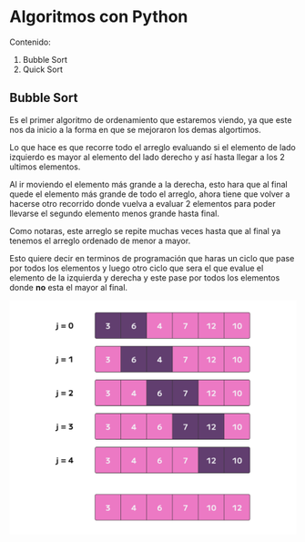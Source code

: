 # Algoritmos con Python


Contenido:

1. Bubble Sort
2. Quick Sort



## Bubble Sort

Es el primer algoritmo de ordenamiento que estaremos viendo, ya que este nos da inicio a la forma en que se mejoraron los demas algortimos. 

Lo que hace es que recorre todo el arreglo evaluando si el elemento de lado izquierdo es mayor al elemento del lado derecho y así hasta llegar a los 2 ultimos elementos.

Al ir moviendo el elemento más grande a la derecha, esto hara que al final quede el elemento más grande de todo el arreglo, ahora tiene que volver a hacerse otro recorrido donde vuelva a evaluar 2 elementos para poder llevarse el segundo elemento menos grande hasta final. 

Como notaras, este arreglo se repite muchas veces hasta que al final ya tenemos el arreglo ordenado de menor a mayor.

Esto quiere decir en terminos de programación que haras un ciclo que pase por todos los elementos y luego otro ciclo que sera el que evalue el elemento de la izquierda y derecha y este pase por todos los elementos donde **no** esta el mayor al final.

<img src='BubbleSort.png'>
